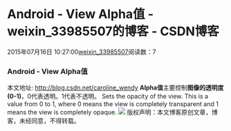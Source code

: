 # Android - View Alpha值 - weixin_33985507的博客 - CSDN博客
2015年07月16日 10:27:00[weixin_33985507](https://me.csdn.net/weixin_33985507)阅读数：7

### Android - View Alpha值
本文地址: http://blog.csdn.net/caroline_wendy
**Alpha值**主要控制**图像的透明度(0-1)**，0代表透明。1代表不透明。
Sets the opacity of the view. This is a value from 0 to 1, where 0 means the view is completely transparent and 1 means the view is completely opaque.
![](https://img-blog.csdn.net/20141030190206359)
版权声明：本文博客原创文章，博客，未经同意，不得转载。
